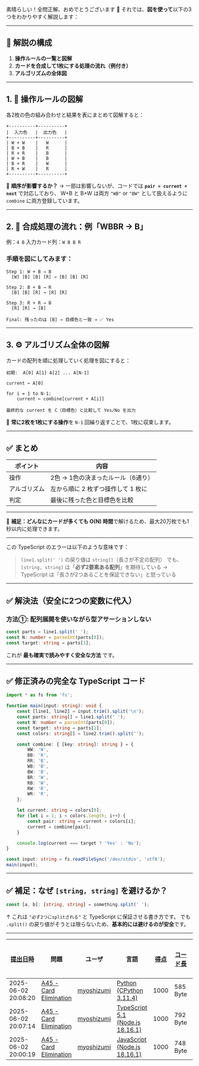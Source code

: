 素晴らしい！全問正解、おめでとうございます 🎉
それでは、**図を使って**以下の3つをわかりやすく解説します：

---

## 🎯 解説の構成

1. **操作ルールの一覧と図解**
2. **カードを合成して1枚にする処理の流れ（例付き）**
3. **アルゴリズムの全体図**

---

## 1. 🔁 操作ルールの図解

各2枚の色の組み合わせと結果を表にまとめて図解すると：

```
+----------+----------+
|  入力色   |  出力色   |
+----------+----------+
| W + W    |   W      |
| B + B    |   R      |
| R + R    |   B      |
| W + B    |   B      |
| B + R    |   W      |
| R + W    |   R      |
+----------+----------+
```

🔄 **順序が影響するか？**
→ 一部は影響しないが、コードでは **`pair = current + next`** で対応しており、
W+B と B+W は両方 `"WB"` or `"BW"` として扱えるように `combine` に両方登録しています。

---

## 2. 🧮 合成処理の流れ：例「WBBR → B」

例：`4 B`
入力カード列：`W B B R`

### 手順を図にしてみます：

```
Step 1: W + B → B
  [W] [B] [B] [R] → [B] [B] [R]

Step 2: B + B → R
  [B] [B] [R] → [R] [R]

Step 3: R + R → B
  [R] [R] → [B]

Final: 残ったのは [B] → 目標色と一致 → ✅ Yes
```

---

## 3. ⚙️ アルゴリズム全体の図解

カードの配列を順に処理していく処理を図にすると：

```
初期:  A[0] A[1] A[2] ... A[N-1]

current ← A[0]

for i = 1 to N-1:
    current ← combine[current + A[i]]

最終的な current を C（目標色）と比較して Yes/No を出力
```

🔁 **常に2枚を1枚にする操作**を `N-1` 回繰り返すことで、1枚に収束します。

---

## ✅ まとめ

| ポイント     | 内容                               |
| ------------ | ---------------------------------- |
| 操作         | 2色 → 1色の決まったルール（6通り） |
| アルゴリズム | 左から順に 2 枚ずつ操作して 1 枚に |
| 判定         | 最後に残った色と目標色を比較       |

---

📌 **補足：どんなにカードが多くても O(N) 時間**で解けるため、最大20万枚でも1秒以内に処理できます。

---

この TypeScript のエラーは以下のような意味です：

> `line1.split(' ')` の戻り値は `string[]`（長さが不定の配列）
> でも、`[string, string]` は「**必ず2要素ある配列**」を期待している
> → TypeScript は「長さが2つあることを保証できない」と怒っている

---

## ✅ 解決法（安全に2つの変数に代入）

### 方法①: **配列展開を使いながら型アサーションしない**

```ts
const parts = line1.split(' ');
const N: number = parseInt(parts[0]);
const target: string = parts[1];
```

これが **最も確実で読みやすく安全な方法** です。

---

## ✅ 修正済みの完全な TypeScript コード

```ts
import * as fs from 'fs';

function main(input: string): void {
    const [line1, line2] = input.trim().split('\n');
    const parts: string[] = line1.split(' ');
    const N: number = parseInt(parts[0]);
    const target: string = parts[1];
    const colors: string[] = line2.trim().split('');

    const combine: { [key: string]: string } = {
        WW: 'W',
        BB: 'R',
        RR: 'B',
        WB: 'B',
        BW: 'B',
        BR: 'W',
        RB: 'W',
        RW: 'R',
        WR: 'R',
    };

    let current: string = colors[0];
    for (let i = 1; i < colors.length; i++) {
        const pair: string = current + colors[i];
        current = combine[pair];
    }

    console.log(current === target ? 'Yes' : 'No');
}

const input: string = fs.readFileSync('/dev/stdin', 'utf8');
main(input);
```

---

## ✅ 補足：なぜ `[string, string]` を避けるか？

```ts
const [a, b]: [string, string] = something.split(' ');
```

↑ これは `"必ず2つにsplitされる"` と TypeScript に保証させる書き方です。
でも `.split()` の戻り値がそうとは限らないため、**基本的には避けるのが安全**です。

---

| [提出日時](https://atcoder.jp/contests/tessoku-book/submissions/me?desc=true&orderBy=created) | 問題                                                                                     | ユーザ                                            | 言語                                                                                                        | [得点](https://atcoder.jp/contests/tessoku-book/submissions/me?desc=true&orderBy=score) | [コード長](https://atcoder.jp/contests/tessoku-book/submissions/me?orderBy=source_length) | 結果   | [実行時間](https://atcoder.jp/contests/tessoku-book/submissions/me?orderBy=time_consumption) | [メモリ](https://atcoder.jp/contests/tessoku-book/submissions/me?orderBy=memory_consumption) |                                                                       |
| --------------------------------------------------------------------------------------------- | ---------------------------------------------------------------------------------------- | ------------------------------------------------- | ----------------------------------------------------------------------------------------------------------- | --------------------------------------------------------------------------------------- | ----------------------------------------------------------------------------------------- | ------ | -------------------------------------------------------------------------------------------- | -------------------------------------------------------------------------------------------- | --------------------------------------------------------------------- |
| 2025-06-02 20:08:20                                                                           | [A45 - Card Elimination](https://atcoder.jp/contests/tessoku-book/tasks/tessoku_book_as) | [myoshizumi](https://atcoder.jp/users/myoshizumi) | [Python (CPython 3.11.4)](https://atcoder.jp/contests/tessoku-book/submissions/me?f.Language=5055)          | 1000                                                                                    | 585 Byte                                                                                  | **AC** | 30 ms                                                                                        | 10500 KiB                                                                                    | [詳細](https://atcoder.jp/contests/tessoku-book/submissions/66405128) |
| 2025-06-02 20:07:14                                                                           | [A45 - Card Elimination](https://atcoder.jp/contests/tessoku-book/tasks/tessoku_book_as) | [myoshizumi](https://atcoder.jp/users/myoshizumi) | [TypeScript 5.1 (Node.js 18.16.1)](https://atcoder.jp/contests/tessoku-book/submissions/me?f.Language=5058) | 1000                                                                                    | 792 Byte                                                                                  | **AC** | 62 ms                                                                                        | 51920 KiB                                                                                    | [詳細](https://atcoder.jp/contests/tessoku-book/submissions/66405108) |
| 2025-06-02 20:00:19                                                                           | [A45 - Card Elimination](https://atcoder.jp/contests/tessoku-book/tasks/tessoku_book_as) | [myoshizumi](https://atcoder.jp/users/myoshizumi) | [JavaScript (Node.js 18.16.1)](https://atcoder.jp/contests/tessoku-book/submissions/me?f.Language=5009)     | 1000                                                                                    | 748 Byte                                                                                  | **AC** | 93 ms                                                                                        | 51888 KiB                                                                                    | [詳細](https://atcoder.jp/contests/tessoku-book/submissions/66404972) |
